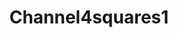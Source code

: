 ---
title: Channel4squares1
image: /assets/img/channel4squares1.jpg
scores:
  filter: "item.author == page.slug"
  sort: date
  reverse: true
links:
  - title: Wiki User
    url: https://sky-gamestar.fandom.com/wiki/User:Channel4squares
---